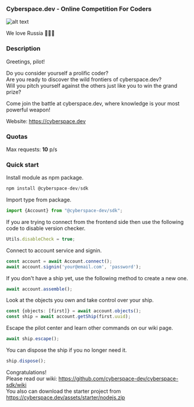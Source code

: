 ### **Cyberspace.dev - Online Competition For Coders**

![alt text](https://cyberspace.dev/assets/img/pages/master/social.png)

We love Russia :heartbeat::heartbeat::heartbeat:

### **Description**

Greetings, pilot! 

Do you consider yourself a prolific coder? <br>
Are you ready to discover the wild frontiers of cyberspace.dev?<br>
Will you pitch yourself against the others just like you to win the grand prize? 

Come join the battle at cyberspace.dev, where knowledge is your most powerful weapon!

Website: https://cyberspace.dev

### **Quotas**

Max requests: <b>10</b> p/s <br/>

### **Quick start**

Install module as npm package.

```typescript
npm install @cyberspace-dev/sdk
```

Import type from package.

```typescript
import {Account} from "@cyberspace-dev/sdk";
```

If you are trying to connect from the frontend side then use the following code to disable version checker.

```typescript
Utils.disableCheck = true;
```

Connect to account service and signin.

```typescript
const account = await Account.connect();
await account.signin('your@email.com', 'password');
```

If you don't have a ship yet, use the following method to create a new one.

```typescript
await account.assemble();
```

Look at the objects you own and take control over your ship.

```typescript
const {objects: [first]} = await account.objects();
const ship = await account.getShip(first.uuid);
```

Escape the pilot center and learn other commands on our wiki page.

```typescript
await ship.escape();
```

You can dispose the ship if you no longer need it.

```typescript
ship.dispose();
```

Congratulations!<br /> Please read our wiki: https://github.com/cyberspace-dev/cyberspace-sdk/wiki <br />
You also can download the starter project from https://cyberspace.dev/assets/starter/nodejs.zip
